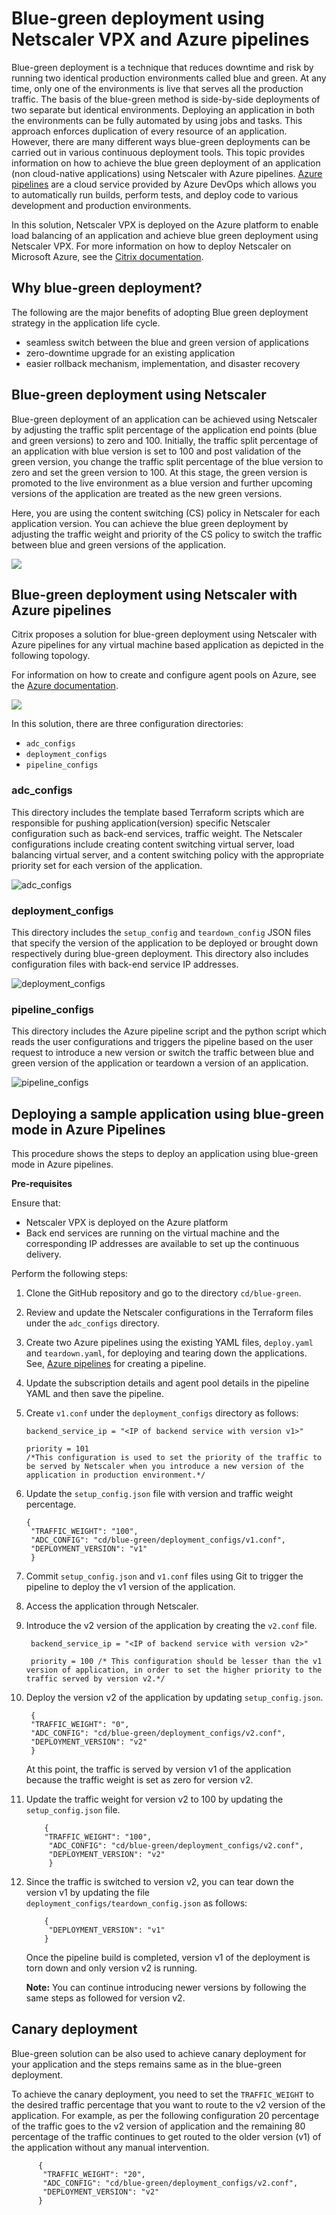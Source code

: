 # Blue-green deployment using Netscaler VPX and Azure pipelines

Blue-green deployment is a technique that reduces downtime and risk by running two identical production environments called blue and green. At any time, only one of the environments is live that serves all the production traffic. The basis of the blue-green method is side-by-side deployments of two separate but identical environments. Deploying an application in both the environments can be fully automated by using jobs and tasks. This approach enforces duplication of every resource of an application. However, there are many different ways blue-green deployments can be carried out in various continuous deployment tools. This topic provides information on how to achieve the blue green deployment of an application (non cloud-native applications) using Netscaler with Azure pipelines. [Azure pipelines](https://docs.microsoft.com/en-us/azure/devops/pipelines/create-first-pipeline) are a cloud service provided by Azure DevOps which allows you to automatically run builds, perform tests, and deploy code to various development and production environments.

In this solution, Netscaler VPX is deployed on the Azure platform to enable load balancing of an application and achieve blue green deployment using Netscaler VPX. For more information on how to deploy Netscaler on Microsoft Azure, see the [Citrix documentation](https://docs.citrix.com/en-us/citrix-adc/current-release/deploying-vpx/deploy-vpx-on-azure.html).


## Why blue-green deployment?

The following are the major benefits of adopting Blue green deployment strategy in the application life cycle.

- seamless switch between the blue and green version of applications
- zero-downtime upgrade for an existing application
- easier rollback mechanism, implementation, and disaster recovery

## Blue-green deployment using Netscaler

Blue-green deployment of an application can be achieved using Netscaler by adjusting the traffic split percentage of the application end points (blue and green versions) to zero and 100. Initially, the traffic split percentage of an application with blue version is set to 100 and post validation of the green version, you change the traffic split percentage of the blue version to zero and set the green version to 100. At this stage, the green version is promoted to the live environment as a blue version and further upcoming versions of the application are treated as the new green versions.

Here, you are using the content switching (CS) policy in Netscaler for each application version. You can achieve the blue green deployment by adjusting the traffic weight and priority of the CS policy to switch the traffic between blue and green versions of the application.

![](../../media/blue-green-deployment.png)

## Blue-green deployment using Netscaler with Azure pipelines

Citrix proposes a solution for blue-green deployment using Netscaler with Azure pipelines for any virtual machine based application as depicted in the following topology.

For information on how to create and configure agent pools on Azure, see the [Azure documentation](https://docs.microsoft.com/en-us/azure/devops/pipelines/agents/pools-queues?view=azure-devops&tabs=yaml%2Cbrowser).

![](../../media/topology-blue-green.png)

In this solution, there are three configuration directories:

- `adc_configs`
- `deployment_configs`
- `pipeline_configs`


### adc_configs

This directory includes the template based Terraform scripts which are responsible for pushing application(version) specific Netscaler configuration such as back-end services, traffic weight. The Netscaler configurations include creating content switching virtual server, load balancing virtual server, and a content switching policy with the appropriate priority set for each version of the application.

![adc_configs](../../media/adc-configs.png)

### deployment_configs

This directory includes the `setup_config` and `teardown_config` JSON files that specify the version of the application to be deployed or brought down respectively during blue-green deployment. This directory also includes configuration files with back-end service IP addresses.

![deployment_configs](../../media/deployment-configs-bg.png)

### pipeline_configs

This directory includes the Azure pipeline script and the python script which reads the user configurations and triggers the pipeline based on the user request to introduce a new version or switch the traffic between blue and green version of the application or teardown a version of an application.

![pipeline_configs](../../media/pipeline-configs-bg.png)

## Deploying a sample application using blue-green mode in Azure Pipelines

This procedure shows the steps to deploy an application using blue-green mode in Azure pipelines. 

**Pre-requisites**

Ensure that:
- Netscaler VPX is deployed on the Azure platform
- Back end services are running on the virtual machine and the corresponding IP addresses are available to set up the continuous delivery. 

Perform the following steps:

1. Clone the GitHub repository and go to the directory `cd/blue-green`.

1. Review and update the Netscaler configurations in the Terraform files under the `adc_configs` directory.

1. Create two Azure pipelines using the existing YAML files, `deploy.yaml` and `teardown.yaml`, for deploying and tearing down the applications. See, [Azure pipelines](https://docs.microsoft.com/en-us/azure/devops/pipelines/create-first-pipeline) for creating a pipeline.

1. Update the subscription details and agent pool details in the pipeline YAML and then save the pipeline.

1. Create `v1.conf` under the `deployment_configs` directory as follows:

       backend_service_ip = "<IP of backend service with version v1>"

       priority = 101 
       /*This configuration is used to set the priority of the traffic to be served by Netscaler when you introduce a new version of the application in production environment.*/

1. Update the `setup_config.json` file with version and traffic weight percentage.

       {
        "TRAFFIC_WEIGHT": "100",
        "ADC_CONFIG": "cd/blue-green/deployment_configs/v1.conf",
        "DEPLOYMENT_VERSION": "v1"
        }

1. Commit `setup_config.json` and `v1.conf` files using Git to trigger the pipeline to deploy the v1 version of the application.


1. Access the application through Netscaler. 

1. Introduce the v2 version of the application by creating the `v2.conf` file.

        backend_service_ip = "<IP of backend service with version v2>"

        priority = 100 /* This configuration should be lesser than the v1 version of application, in order to set the higher priority to the traffic served by version v2.*/
    
1. Deploy the version v2 of the application by updating `setup_config.json`.

        {
        "TRAFFIC_WEIGHT": "0",
        "ADC_CONFIG": "cd/blue-green/deployment_configs/v2.conf",
        "DEPLOYMENT_VERSION": "v2"
        }
    At this point, the traffic is served by version v1 of the application because the traffic weight is set as zero for version v2.

1. Update the traffic weight for version v2 to 100 by updating the `setup_config.json` file.


           {
           "TRAFFIC_WEIGHT": "100",
            "ADC_CONFIG": "cd/blue-green/deployment_configs/v2.conf",
            "DEPLOYMENT_VERSION": "v2"
            }

1. Since the traffic is switched to version v2, you can tear down the version v1 by updating the file `deployment_configs/teardown_config.json` as follows:

           {
            "DEPLOYMENT_VERSION": "v1"
           }

 
   Once the pipeline build is completed, version v1 of the deployment is torn down and only version v2 is running.

   **Note:** You can continue introducing newer versions by following the same steps as followed for version v2.

## Canary deployment

Blue-green solution can be also used to achieve canary deployment for your application and the steps remains same as in the blue-green deployment.

To achieve the canary deployment, you need to set the `TRAFFIC_WEIGHT` to the desired traffic percentage that you want to route to the v2 version of the application. 
For example, as per the following configuration 20 percentage of the traffic goes to the v2 version of application and the remaining 80 percentage of the traffic continues to get routed to the older version (v1) of the application without any manual intervention.


          {
           "TRAFFIC_WEIGHT": "20",
           "ADC_CONFIG": "cd/blue-green/deployment_configs/v2.conf",
           "DEPLOYMENT_VERSION": "v2"
          }























